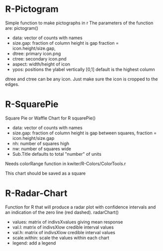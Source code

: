 # R-Pictogram
  Simple function to make pictographs in r
  The parameters of the function are:
  pictogram()
*    data: vector of counts with names
*    size.gap: fraction of column height is gap fraction = icon.height/size.gap, 
*    dtree: primary icon.png 
*    ctree: secondary icon.pnd
*    aspect: width/height of icon
*    ypos: positions the ylabel vertically [0,1] default is the highest column
  
dtree and ctree can be any icon.
Just make sure the icon is cropped to the edges.

# R-SquarePie
Square Pie or Waffle Chart for R
squarePie()
*    data: vector of counts with names
*    size.gap: fraction of column height is gap between squares, fraction = icon.height/size.gap
*    nh: number of squares high
*    nw: number of squares wide
*    Sub.Title defaults to total "number" of units

Needs colorRange function in kwiter/R-Colors/ColorTools.r 


This chart should be saved as a square

# R-Radar-Chart
Function for R that will produce a radar plot with confidence intervals and an indication of the zero line (red dashed). 
radarChart()
*    values: matrix of indivsXvalues giving mean response
*    val.l: matrix of indivsXlow credible interval values
*    val.h: matrix of indivsXlow credible interval values
*    scale.within: scale the values within each chart
*    legend: add a legend
  


